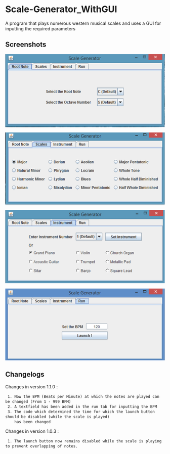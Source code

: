 # Scale-Generator_WithGUI
A program that plays numerous western musical scales and uses a GUI for inputting the required parameters

## Screenshots

![](https://github.com/SupritBehera/Scale-Generator_WithGUI/blob/master/Screenshots/Tab%201.PNG)

![](https://github.com/SupritBehera/Scale-Generator_WithGUI/blob/master/Screenshots/Tab%202.PNG)

![](https://github.com/SupritBehera/Scale-Generator_WithGUI/blob/master/Screenshots/Tab%203.PNG)

![](https://github.com/SupritBehera/Scale-Generator_WithGUI/blob/master/Screenshots/Tab%204.PNG)

## Changelogs
Changes in version 1.1.0 :

     1. Now the BPM (Beats per Minute) at which the notes are played can be changed (From 1 - 999 BPM)
     2. A textfield has been added in the run tab for inputting the BPM
     3. The code which determined the time for which the launch button should be disabled (while the scale is played)
        has been changed
        
Changes in version 1.0.3 :

     1. The launch button now remains disabled while the scale is playing to prevent overlapping of notes.

     
    
